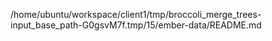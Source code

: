 /home/ubuntu/workspace/client1/tmp/broccoli_merge_trees-input_base_path-G0gsvM7f.tmp/15/ember-data/README.md